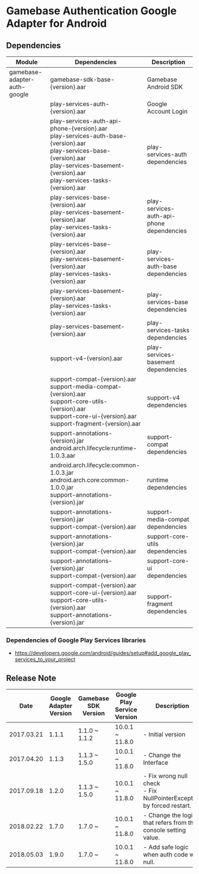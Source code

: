 # Gamebase Authentication Google Adapter for Android

## Dependencies

| Module | Dependencies | Description |
| ------- | ------------ | ----------- |
| gamebase-adapter-auth-google | gamebase-sdk-base-{version}.aar | Gamebase Android SDK |
| | play-services-auth-{version}.aar | Google Account Login |
| | play-services-auth-api-phone-{version}.aar<br>play-services-auth-base-{version}.aar<br>play-services-base-{version}.aar<br>play-services-basement-{version}.aar<br>play-services-tasks-{version}.aar | play-services-auth dependencies |
| | play-services-base-{version}.aar<br>play-services-basement-{version}.aar<br>play-services-tasks-{version}.aar | play-services-auth-api-phone dependencies |
| | play-services-base-{version}.aar<br>play-services-basement-{version}.aar<br>play-services-tasks-{version}.aar | play-services-auth-base dependencies |
| | play-services-basement-{version}.aar<br>play-services-tasks-{version}.aar | play-services-base dependencies |
| | play-services-basement-{version}.aar | play-services-tasks dependencies |
| | support-v4-{version}.aar | play-services-basement dependencies |
| | support-compat-{version}.aar<br>support-media-compat-{version}.aar<br>support-core-utils-{version}.aar<br>support-core-ui-{version}.aar<br>support-fragment-{version}.aar | support-v4 dependencies |
| | support-annotations-{version}.jar<br>android.arch.lifecycle:runtime-1.0.3.aar | support-compat dependencies |
| | android.arch.lifecycle:common-1.0.3.jar<br>android.arch.core:common-1.0.0.jar<br>support-annotations-{version}.jar | runtime dependencies |
| | support-annotations-{version}.jar<br>support-compat-{version}.aar | support-media-compat dependencies |
| | support-annotations-{version}.jar<br>support-compat-{version}.aar | support-core-utils dependencies |
| | support-annotations-{version}.jar<br>support-compat-{version}.aar | support-core-ui dependencies |
| | support-compat-{version}.aar<br>support-core-ui-{version}.aar<br>support-core-utils-{version}.aar<br>support-annotations-{version}.jar | support-fragment dependencies |

### Dependencies of Google Play Services libraries
* https://developers.google.com/android/guides/setup#add_google_play_services_to_your_project

## Release Note

| Date | Google Adapter Version | Gamebase SDK Version | Google Play Service Version | Description |
| ---- | ---------------------- | -------------------- | --------------------------- | ----------- |
| 2017.03.21 | 1.1.1 | 1.1.0 ~ 1.1.2 | 10.0.1 ~ 11.8.0 | - Initial version |
| 2017.04.20 | 1.1.3 | 1.1.3 ~ 1.5.0 | 10.0.1 ~ 11.8.0 | - Change the Interface |
| 2017.09.18 | 1.2.0 | 1.1.3 ~ 1.5.0 | 10.0.1 ~ 11.8.0 | - Fix wrong null check<br> - Fix NullPointerException by forced restart. |
| 2018.02.22 | 1.7.0 | 1.7.0 ~       | 10.0.1 ~ 11.8.0 | - Change the logic that refers from the console setting value. |
| 2018.05.03 | 1.9.0 | 1.7.0 ~       | 10.0.1 ~ 11.8.0 | - Add safe logic when auth code was null. |
